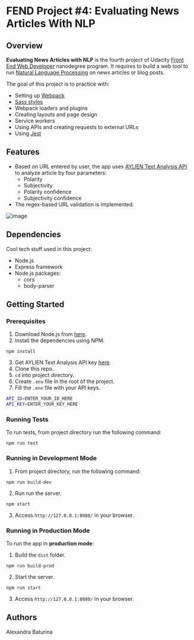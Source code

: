 # FEND Project #4: Evaluating News Articles With NLP
## Overview
**Evaluating News Articles with NLP** is the fourth project of Udacity [Front End Web Developer](https://www.udacity.com/course/front-end-web-developer-nanodegree--nd0011) nanodegree program. It requires to build a web tool to run [Natural Language Processing](https://en.wikipedia.org/wiki/Natural_language_processing) on news articles or blog posts.

The goal of this project is to practice with:
* Setting up [Webpack](https://webpack.js.org/guides/getting-started/)
* [Sass styles](https://sass-lang.com/guide)
* Webpack loaders and plugins
* Creating layouts and page design
* Service workers
* Using APIs and creating requests to external URLs
* Using [Jest](https://jestjs.io/docs/en/getting-started)
## Features
* Based on URL entered by user, the app uses [AYLIEN Text Analysis API](https://docs.aylien.com/) to analyze article by four parameters:
  * Polarity
  * Subjectivity
  * Polarity confidence
  * Subjectivity confidence
* The regex-based URL validation is implemented.

![image](https://user-images.githubusercontent.com/53233637/97345745-af6f8c80-1847-11eb-8b95-71c64b22a204.png)
## Dependencies
Cool tech stuff used in this project:
* Node.js
* Express framework
* Node.js packages:
  * cors
  * body-parser
## Getting Started
### Prerequisites
1. Download Node.js from [here](https://nodejs.org/en/).
2. Install the dependencies using NPM.
```
npm install
```
3. Get AYLIEN Text Analysis API key [here](https://developer.aylien.com/signup).
4. Clone this repo.
5. ``cd`` into project directory.
6. Create ```.env``` file in the root of the project.
7. Fill the ```.env``` file with your API keys.
```sh
API_ID=ENTER_YOUR_ID_HERE
API_KEY=ENTER_YOUR_KEY_HERE
```
### Running Tests
To run tests, from project directory run the following command:
```
npm run test
```
### Running in Development Mode
1. From project directory, run the following command:
```
npm run build-dev
```
2. Run run the server.
```
npm start
```
3. Access ```http://127.0.0.1:8080/``` in your browser.
### Running in Production Mode
To run the app in **production mode**:
1. Build the ```dist``` folder.
```
npm run build-prod
```
2. Start the server.
```
npm run start
```
3. Access ```http://127.0.0.1:8080/``` in your browser.

## Authors
Alexandra Baturina
